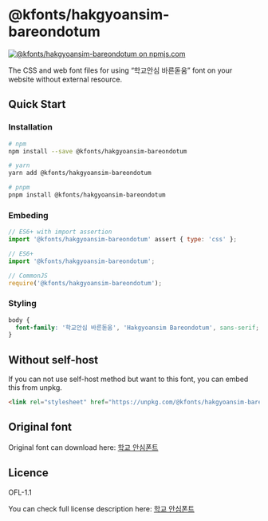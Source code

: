 # @kfonts/hakgyoansim-bareondotum

[![@kfonts/hakgyoansim-bareondotum on npmjs.com](https://img.shields.io/npm/v/%40kfonts%2Fhakgyoansim-bareondotum)](https://www.npmjs.com/package/@kfonts/hakgyoansim-bareondotum)

The CSS and web font files for using &OpenCurlyDoubleQuote;학교안심 바른돋움&CloseCurlyDoubleQuote; font on your website without external resource.

## Quick Start

### Installation

```sh
# npm
npm install --save @kfonts/hakgyoansim-bareondotum

# yarn
yarn add @kfonts/hakgyoansim-bareondotum

# pnpm
pnpm install @kfonts/hakgyoansim-bareondotum
```

### Embeding

```js
// ES6+ with import assertion
import '@kfonts/hakgyoansim-bareondotum' assert { type: 'css' };

// ES6+
import '@kfonts/hakgyoansim-bareondotum';

// CommonJS
require('@kfonts/hakgyoansim-bareondotum');
```

### Styling

```css
body {
  font-family: '학교안심 바른돋움', 'Hakgyoansim Bareondotum', sans-serif;
}
```

## Without self-host

If you can not use self-host method but want to this font, you can embed this from unpkg.

```html
<link rel="stylesheet" href="https://unpkg.com/@kfonts/hakgyoansim-bareondotum/index.css" />
```

## Original font

Original font can download here: [학교 안심폰트](https://copyright.keris.or.kr/wft/fntDwnld)

## Licence

OFL-1.1

You can check full license description here: [학교 안심폰트](https://copyright.keris.or.kr/wft/fntDwnld)
